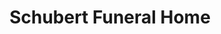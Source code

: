 ---
title: "Schubert Funeral Home"
url: /sunbright/schubert-funeral-home/
shop: funeral directors
---